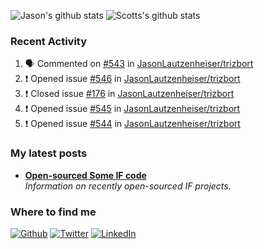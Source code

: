 ![Jason's github stats](https://github-readme-stats.vercel.app/api?username=jasonlautzenheiser&show_icons=true)
![Scotts's github stats](https://github-readme-stats.vercel.app/api/pin?username=shanselman&repo=trizbort)

### Recent Activity
<!--START_SECTION:activity-->
1. 🗣 Commented on [#543](https://github.com/JasonLautzenheiser/trizbort/issues/543) in [JasonLautzenheiser/trizbort](https://github.com/JasonLautzenheiser/trizbort)
2. ❗️ Opened issue [#546](https://github.com/JasonLautzenheiser/trizbort/issues/546) in [JasonLautzenheiser/trizbort](https://github.com/JasonLautzenheiser/trizbort)
3. ❗️ Closed issue [#176](https://github.com/JasonLautzenheiser/trizbort/issues/176) in [JasonLautzenheiser/trizbort](https://github.com/JasonLautzenheiser/trizbort)
4. ❗️ Opened issue [#545](https://github.com/JasonLautzenheiser/trizbort/issues/545) in [JasonLautzenheiser/trizbort](https://github.com/JasonLautzenheiser/trizbort)
5. ❗️ Opened issue [#544](https://github.com/JasonLautzenheiser/trizbort/issues/544) in [JasonLautzenheiser/trizbort](https://github.com/JasonLautzenheiser/trizbort)
<!--END_SECTION:activity-->


<h3>My latest posts</h3>
<ul>
  <li><a href="https://lautzofif.wordpress.com/2020/08/19/open-sourced-some-if-code/"><b>Open-sourced Some IF code</b></a><br/><i>Information on recently open-sourced IF projects.</i></li>
  
</ul>

<h3>Where to find me</h3>
<p><a href="https://github.com/jasonlautzenheiser" target="_blank"><img alt="Github" src="https://img.shields.io/badge/GitHub-%2312100E.svg?&style=for-the-badge&logo=Github&logoColor=white" /></a> <a href="https://twitter.com/lautzenheiser" target="_blank"><img alt="Twitter" src="https://img.shields.io/badge/twitter-%231DA1F2.svg?&style=for-the-badge&logo=twitter&logoColor=white" /></a> <a href="https://www.linkedin.com/in/jasonlautzenheiser/" target="_blank"><img alt="LinkedIn" src="https://img.shields.io/badge/linkedin-%230077B5.svg?&style=for-the-badge&logo=linkedin&logoColor=white" /></a> </p>
